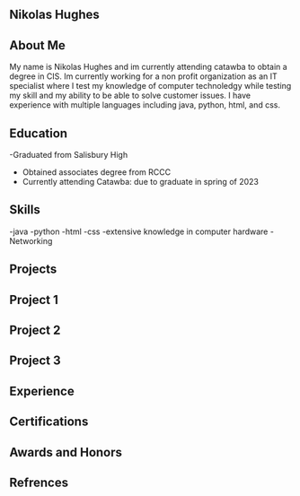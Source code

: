 

## Nikolas Hughes


## About Me
 My name is Nikolas Hughes and im currently attending catawba to obtain a degree in CIS. Im currently working for a non profit organization as an IT specialist where I test my knowledge of computer technoledgy while testing my skill and my ability to be able to solve customer issues. I have experience with multiple languages including java, python, html, and css. 

## Education
-Graduated from Salisbury High
- Obtained associates degree from RCCC
- Currently attending Catawba: due to graduate in spring of 2023

## Skills
-java
-python
-html
-css
-extensive knowledge in computer hardware
-Networking


## Projects

## Project 1


## Project 2


## Project 3


## Experience


## Certifications


## Awards and Honors



## Refrences





